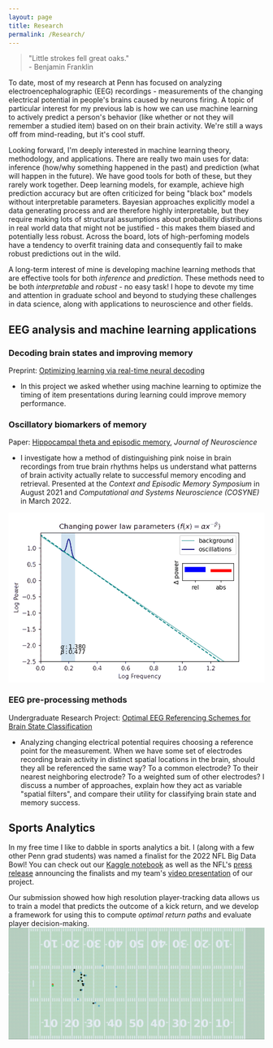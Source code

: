 ```yaml
---
layout: page
title: Research
permalink: /Research/
---
```

> "Little strokes fell great oaks." \
> \- Benjamin Franklin 

To date, most of my research at Penn has focused on analyzing electroencephalographic (EEG) recordings - measurements of the changing electrical potential in people's brains caused by neurons firing.
A topic of particular interest for my previous lab is how we can use machine learning to actively predict a person's behavior (like whether or not they will remember a studied item) based on on their brain activity. We're still a ways off from mind-reading, but it's cool stuff. 

Looking forward, I'm deeply interested in machine learning theory, methodology, and applications. There are really two main uses for data: inference (how/why something happened in the past) and prediction (what will happen in the future). We have good tools for both of these, but they rarely work together. 
Deep learning models, for example, achieve high prediction accuracy but are often criticized for being "black box" models without interpretable parameters. Bayesian approaches explicitly model a data generating process and are therefore highly interpretable, but they require making lots of structural assumptions about probability distributions in real world data that might not be justified - this makes them biased and potentially less robust. Across the board, lots of high-perfoming models have a tendency to overfit training data and consequently fail to make robust predictions out in the wild. 

A long-term interest of mine is developing machine learning methods that are effective tools for both *inference* and *prediction*. These methods need to be both *interpretable* and *robust* - no easy task! I hope to devote my time and attention in graduate school and beyond to studying these challenges in data science, along with applications to neuroscience and other fields. 

## EEG analysis and machine learning applications

### Decoding brain states and improving memory
Preprint: [Optimizing learning via real-time neural decoding](https://doi.org/10.1101/2023.08.25.553563)
- In this project we asked whether using machine learning to optimize the timing of item presentations during learning could improve memory performance. 

### Oscillatory biomarkers of memory
Paper: [Hippocampal theta and episodic memory](https://www.jneurosci.org/content/43/4/613), *Journal of Neuroscience*

- I investigate how a method of distinguishing pink noise in brain recordings from true brain rhythms helps us understand what patterns of brain activity actually relate to successful memory encoding and retrieval. Presented at the *Context and Episodic Memory Symposium* in August 2021 and *Computational and Systems Neuroscience (COSYNE)* in March 2022.
<!-- -->

<img src="/files/exp_animation.gif" alt="Changing Parameters" width="600" align="left"/><br clear="left">

### EEG pre-processing methods
Undergraduate Research Project: [Optimal EEG Referencing Schemes for Brain State Classification](./files/Referencing_Report.pdf)
- Analyzing changing electrical potential requires choosing a reference point for the measurement. When we have some set of electrodes recording brain activity in distinct spatial locations in the brain, should they all be referenced the same way? To a common electrode? To their nearest neighboring electrode? To a weighted sum of other electrodes? I discuss a number of approaches, explain how they act as variable "spatial filters", and compare their utility for classifying brain state and memory success.

## Sports Analytics

In my free time I like to dabble in sports analytics a bit. I (along with a few other Penn grad students) was named a finalist for the 2022 NFL Big Data Bowl! 
You can check out our [Kaggle notebook](https://www.kaggle.com/jrudoler56/optimal-run-path-for-kick-returners) as well as the NFL's [press release](https://operations.nfl.com/updates/football-ops/nfl-announces-finalists-for-fourth-annual-nfl-big-data-bowl/) announcing the finalists and my team's [video presentation](https://www.nfl.com/videos/2022-big-data-bowl-ryan-gross-joseph-rudoler-tai-nguyen-ryan-brill) of our project.
 
Our submission showed how high resolution player-tracking data allows us to train a model that predicts the outcome of a kick return, and we develop a framework for using this to compute *optimal return paths* and evaluate player decision-making.
<img src="/files/bdb.gif" alt="Big Data Bowl" width="600" align="left"/><br clear="left">
